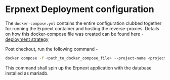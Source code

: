 # Erpnext Deployment configuration

The ```docker-compose.yml``` contains the entire configuration clubbed together for running the Erpnext container and hosting the reverse-proxies. Details on how this docker-compose file was created can be found here - 
[deployment strategy](https://forceforgood.atlassian.net/wiki/spaces/IF2LII029/pages/3524722824/ErpNext+Deployment+Maintenance+Strategy)


Post checkout, run the following command -

```bash
docker compose -f <path_to_docker_compose_file> --project-name <project_name> up -d
```

This command shall spin up the Erpnext application with the database installed as mariadb.